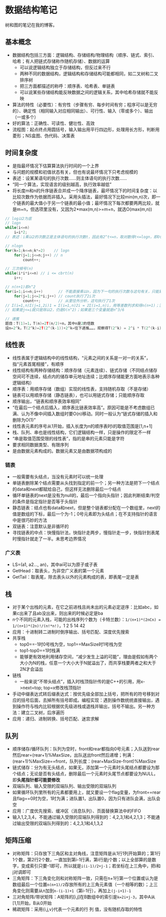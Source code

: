 # 数据结构笔记

树和图的笔记在我的博客。

## 基本概念

* 数据结构包括三方面：逻辑结构、存储结构/物理结构（顺序、链式、索引、哈希；有人把链式存储称作随机存储）、数据的运算
  * 可以说逻辑结构独立于存储结构，但反过来不行
  * 两种不同的数据结构，逻辑结构和存储结构可能都相同，如二叉树和二叉排序树
  * 把三方面都描述的称呼：顺序表、哈希表、单链表
  * 可以说某些存储结构能反映数据之间的逻辑关系，其中哈希存储就不能反映
* 算法的特性（必要性）：有穷性（步骤有穷、每步时间有穷；程序可以是无穷的）、确定性（相同输入对应相同输出）、可行性、输入（零或多个）、输出（一或多个）
* 好的算法：正确性、可读性、健壮性、高效
* 流程图：起点终点用圆括号，输入输出用平行四边形，处理用长方形，判断用菱形；NS盒图、伪代码、决策表

## 时间复杂度

* 是指最坏情况下估算算法执行时间的一个上界
* 与问题的规模和初值状态有关，但也有说最坏情况下只考虑规模的
* 表述：设某某语句的执行次数……则主体语句的执行次数……
* “同一个算法，实现语言的级别越高，执行效率越低”
* 将长度m和n的升序链表合并成一个降序链表，最坏情况下的时间复杂度：以比较次数作为依据而非插入。采用头插法，最好情况下比较min(m,n)次，即一个链表的最大值小于另一个链表的最小值；最坏情况下每次都要两两比较，就是m+n，但选项里没有，又因为2*max(m,n)>=m+n，就选O(max(m,n))

```c
// log以2为底
// logn
while(i<=n)
    i=i*2;
// 表述：i乘以2的次数正是主体语句的执行次数t，因此有2^t<=n，取对数得t<=logn，即O(n)=logn

// nlogn
for(k=1;k<=n;k*=2)    // logn
    for(j=1;j<=n;j++) // n
        count++;

// 三次根号(n)
while(i*i*i<=n) // i <= cbrt(n)
    i++;

// n(n+1)即n^2
for(i=1;i<=n;i++)       // 不能直接乘以n，因为下一句的执行次数与这句有关，只能累加
    for(j=1;j<=2*i;j++) // count执行了2i次
        count++;        // 从里往外分析，这句执行了1次
// Σ(i=1,n)Σ(j=1,2i)1 = Σ(i=1,n)2i = 2Σ(i=1,n)i，用等差数列求和得n(n+1)；注意第一个等号前的东西是1不是j，即2i个1加起来
// 如果是j<=i就只是除以2，仍是O(n^2)；如果是三个变量就是n^3/6

// 递推
题目：T(1)=1，T(n)=2T(n/2)+n，其中n是2的倍数
设n=2^k，T(2^k)=2T(2^(k-1))+2^k=往下递推……，观察得T(2^k) = 2^i * T(2^(k-i)) + i*2^k，当i等于k时带入得T(n)=n(logn+1)
```

## 线性表

* 线性表属于逻辑结构中的线性结构，“元素之间的关系是一对一的关系”，指“元素首尾相接”，有顺序
* 线性结构有两种存储结构：顺序存储（元素连续）、链式存储（不同结点储存空间可不连续，结点内的储存单元地址连续；比顺序存储能更方面地表示各种逻辑结构）
* 顺序表：用顺序存储（数组）实现的线性表，支持随机存取（不是存储）
* 链表可以用顺序存储（静态链表），也可以用链式存储；只能顺序存取
* 顺序输出，“链表和顺序表效率相同”
* “在最后一个结点后插入，顺序表比链表效率高”。原因可能是不考虑数组已满、认为不像中间插入数组时要O(n)移动。同时一般认为“链式存储的插入和删除为O(1)”
* 线性表元素的序号从1开始，插入长度为n的顺序表时i的取值范围是[1,n+1]
* 栈、队列、串也是线性结构，它们逻辑结构一样，只是操作的限定不一样
* “串是取值范围受限的线性表”，指的是串的元素只能是字符
* 要求相同数据类型、有限序列
* 是由数据元素构成的。数据元素又是由数据项构成的

### 链表

* 一般需要有头结点，当没有元素时可以统一处理
* 单链表删除某个结点需要从头找到指定的前一个；另一种方法是把下一个结点的data和next都赋给自己，但这样无法删除最后一个结点
* 循环单链表的next是没有为null的，最后一个指向头指针；因此判断结束/判空的条件是指定指针是否等于头指针
* 静态链表：结点也有data和next，但是整个链表都分配在一个数组里，next的值是数组的下标，最后一个为-1；0号元素即为头结点；在不支持指针的语言中是很巧妙的方法
* 双链表：注意默认是非循环的
* 寻找链表的中点：快慢指针法，快指针走两步，慢指针走一步，快指针到表尾时慢指针就走了一半。未思考边界情况

### 广义表

* LS=(a1, a2..., an)，其中ai可以为原子或子表
* GetHead：取表头，为非空广义表的第一个元素
* GetTail：取表尾，除去表头以外的元素构成的表，即表尾一定是表

## 栈

* 对于某个出栈的元素，在它之前进栈且尚未出的元素必定逆序：比如abc，如果c出来了且ab没出来，则出来的时候必定是ba
* n个不同的元素入栈，可能的出栈序列个数为（卡特兰数）：`1/(n+1)*(2nCn) = 1/(n+1)*(2n)!/(n!*n!)`，1 2 5 14 42
* 应用：十进制转二进制时倒序输出、括号匹配、深度优先搜索
* 共享栈
  * top0==-1时0号栈为空，top1==MaxSize时1号栈为空
  * top1-top0==1时栈满
  * 能够更有效地利用储存空间，“减少发生上溢的可能”，理由是假如有两个大小为N的栈，任意一个大小大于N就溢出了，而共享栈要两者之和大于2N才会溢出
* 链栈
  * 一般来说“不带头结点”，插入时栈顶指针传的是C++的引用，用x->next=top; top=x修改栈顶指针
* 手动中缀表达式转后缀表达式：按优先级全部加上括号，把所有的符号移到对应的括号后面，去掉所有括号即成。编程实现：遇到操作数统统直接输出，遇到操作符与栈内比较根据优先级进栈或退栈并输出，括号不输出。另一种方法：建立二叉树，后序遍历
* 应用：递归、进制转换、括号匹配、迷宫求解

## 队列

* 顺序储存/循环队列：队列为空时，front和rear都指向0号元素；入队送到rear然后rear=(rear+1)%MaxSize，出队送出front然后递增；判满：(rear+1)%MaxSize==front，队列长度：(rear+MaxSize-front)%MaxSize
* 链式储存：分为有无头结点，如果无，添加第一个元素时头尾结点都要设为那个结点；无论是否有头结点，删除最后一个元素时头尾节点都要设为NULL，即**头尾指针都可能要修改**
* 双端队列、输入受限的双端队列、输出受限的双端队列
* 如果循环队列里所有的元素都要用上，就又要设一个flag变量，为front==rear且flag==0时为空，1时为满；进队置1，出队置0，因为只有进队会满，出队会空
* 应用：广度优先搜索、缓冲区（消息队列）、页面替换算法中的FIFO
* 输入1,2,3,4，不能通过输入受限的双端队列得到的：4,2,3,1和4,2,1,3；不能通过输出受限的双端队列得到的：4,2,3,1和4,1,3,2

## 矩阵压缩

* 对称矩阵：只存放下三角区和主对角线，注意矩阵是从1行1列开始算的；第1行1个数，第2行2个数，一直加到第i-1行满，第i行是j个数；以上全部算的是数字，变成索引只要-1即可，所以就是`i(i-1)/2+j-1`；若坐标在上三角中，把i和j对调即可
* 三角矩阵：下三角变化则和对称矩阵一致，只需在n+1行第一个位置或认为是数组最后一个位置`n(n+1)/2`存放所有的上三角元素值（一个相等的数）；上三角变化则需要从n加到`n-(i-1)+1`（第i-1行），再加上`(j-i+1)-1`
* 三对角矩阵/带状矩阵：A矩阵的[i,j]在B数组中的索引是`k=2i+j-3`，其中A从[1,1]开始，B从0开始
* 稀疏矩阵：采用{i,j,v}代表一个元素的行 列 值，没有随机存取的特性
